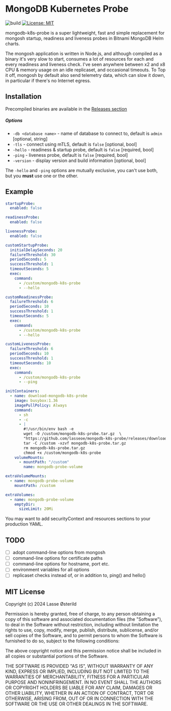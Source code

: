 # MongoDB Kubernetes Probe

![build](https://github.com/lasseoe/mongodb-k8s-probe/actions/workflows/ci.yml/badge.svg)
[![License: MIT](https://img.shields.io/badge/License-MIT-brightgreen.svg)](https://opensource.org/licenses/MIT)

mongodb-k8s-probe is a super lightweight, fast and simple replacement for mongosh startup, readiness and liveness probes in Bitnami MongoDB Helm charts.

The mongosh application is written in Node.js, and although compiled as a binary it's very slow to start, consumes a lot of resources for each and every readiness and liveness check. I've seen anywhere between x2 and x8 CPU & memory usage on an idle replicaset, and occasional timeouts. To Top it off, mongosh by default also send telemetry data, which can slow it down, in particular if there's no Internet egress.

## Installation

Precompiled binaries are available in the [Releases section](https://github.com/lasseoe/mongodb-k8s-probe/releases)

##### Options

 - `-db <database name>` - name of database to connect to, default is `admin` [optional, string]
 - `-tls` - connect using mTLS, default is `false` [optional, bool]
 - `-hello` - readiness & startup probe, default is `false` [required, bool]
 - `-ping` - liveness probe, default is `false` [required, bool]
 - `-version` - display version and build information [optional, bool]

The `-hello` and `-ping` options are mutually exclusive, you can't use both, but you **must** use one or the other.

## Example

```yaml
startupProbe:
  enabled: false

readinessProbe:
  enabled: false

livenessProbe:
  enabled: false

customStartupProbe:
  initialDelaySeconds: 20
  failureThreshold: 30
  periodSeconds: 5
  successThreshold: 1
  timeoutSeconds: 5
  exec:
    command:
      - /custom/mongodb-k8s-probe
      - --hello

customReadinessProbe:
  failureThreshold: 6
  periodSeconds: 10
  successThreshold: 1
  timeoutSeconds: 5
  exec:
    command:
      - /custom/mongodb-k8s-probe
      - --hello

customLivenessProbe:
  failureThreshold: 6
  periodSeconds: 10
  successThreshold: 1
  timeoutSeconds: 10
  exec:
    command:
      - /custom/mongodb-k8s-probe
      - --ping

initContainers:
  - name: download-mongodb-k8s-probe
    image: busybox:1.36
    imagePullPolicy: Always
    command:
      - sh
      - -c
      - |
        #!/usr/bin/env bash -e
        wget -O /custom/mongodb-k8s-probe.tar.gz  \
        "https://github.com/lasseoe/mongodb-k8s-probe/releases/download/vX.X.X/mongodb-k8s-probe_linux_amd64.tar.gz"
        tar -C /custom -xzvf mongodb-k8s-probe.tar.gz
        rm mongodb-k8s-probe.tar.gz
        chmod +x /custom/mongodb-k8s-probe
    volumeMounts:
      - mountPath: "/custom"
        name: mongodb-probe-volume

extraVolumeMounts:
  - name: mongodb-probe-volume
    mountPath: /custom

extraVolumes:
  - name: mongodb-probe-volume
    emptyDir:
      sizeLimit: 20Mi
```

You may want to add securityContext and resources sections to your production YAML.


## TODO

 - [ ] adopt command-line options from mongosh
 - [ ] command-line options for certificate paths
 - [ ] command-line options for hostname, port etc.
 - [ ] environment variables for all options
 - [ ] replicaset checks instead of, or in addition to, ping() and hello()

## MIT License

Copyright (c) 2024 Lasse Østerild

Permission is hereby granted, free of charge, to any person obtaining a copy
of this software and associated documentation files (the "Software"), to deal
in the Software without restriction, including without limitation the rights
to use, copy, modify, merge, publish, distribute, sublicense, and/or sell
copies of the Software, and to permit persons to whom the Software is
furnished to do so, subject to the following conditions:

The above copyright notice and this permission notice shall be included in all
copies or substantial portions of the Software.

THE SOFTWARE IS PROVIDED "AS IS", WITHOUT WARRANTY OF ANY KIND, EXPRESS OR
IMPLIED, INCLUDING BUT NOT LIMITED TO THE WARRANTIES OF MERCHANTABILITY,
FITNESS FOR A PARTICULAR PURPOSE AND NONINFRINGEMENT. IN NO EVENT SHALL THE
AUTHORS OR COPYRIGHT HOLDERS BE LIABLE FOR ANY CLAIM, DAMAGES OR OTHER
LIABILITY, WHETHER IN AN ACTION OF CONTRACT, TORT OR OTHERWISE, ARISING FROM,
OUT OF OR IN CONNECTION WITH THE SOFTWARE OR THE USE OR OTHER DEALINGS IN THE
SOFTWARE.

